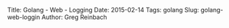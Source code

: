 Title: Golang - Web - Logging
Date: 2015-02-14
Tags: golang
Slug: golang-web-loggin
Author: Greg Reinbach
